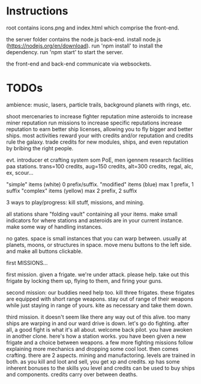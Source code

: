 # Instructions

root contains icons.png and index.html which comprise the front-end.

the server folder contains the node.js back-end.
install node.js (https://nodejs.org/en/download).
run 'npm install' to install the dependency.
run 'npm start' to start the server.

the front-end and back-end communicate via websockets.


# TODOs

ambience: music, lasers, particle trails, background planets with rings, etc.

shoot mercenaries to increase fighter reputation
mine asteroids to increase miner reputation
run missions to increase specific reputations
increase reputation to earn better ship licenses, allowing you to fly bigger and better ships.
most activities reward your with credits and/or reputation
and credits rule the galaxy.
trade credits for new modules, ships, and even reputation by bribing the right people.

evt. introducer et crafting system som PoE, men igennem research facilities paa stations.
trans=100 credits, aug=150 credits, alt=300 credits, regal, alc, ex, scour...

"simple" items (white) 0 prefix/suffix.
"modified" items (blue) max 1 prefix, 1 suffix
"complex" items (yellow) max 2 prefix, 2 suffix

3 ways to play/progress: kill stuff, missions, and mining.

all stations share "folding vault" containing all your items.
make small indicators for where stations and asteroids are in your current instance.
make some way of handling instances.

no gates. space is small instances that you can warp between.
usually at planets, moons, or structures in space.
move menu buttons to the left side. and make all buttons clickable.

first MISSIONS...

first mission. given a frigate.
we're under attack. please help.
take out this frigate by locking them up, flying to them, and firing your guns.

second mission: our buddies need help too.
kill three frigates. these frigates are equipped with short range weapons.
stay out of range of their weapons while just staying in range of yours.
kite as necessary and take them down.

third mission. it doesn't seem like there any way out of this alive.
too many ships are warping in and our ward drive is down.
let's go do fighting. after all, a good fight is what it's all about.
welcome back pilot. you have awoken in another clone.
here's how a station works. you have been given a new frigate and 
a choice between weapons. a few more fighting missions follow
explaining more mechanics and dropping some cool loot.
then comes crafting. there are 2 aspects. mining and manufactoring.
levels are trained in both.
as you kill and loot and sell, you get xp and credits.
xp has some inherent bonuses to the skills you level
and credits can be used to buy ships and components.
credits carry over between deaths.
